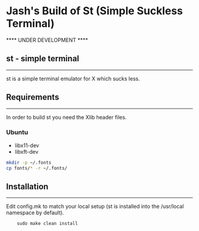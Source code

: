 # Jash's Build of St (Simple Suckless Terminal)

**** UNDER DEVELOPMENT ****

## st - simple terminal
--------------------
st is a simple terminal emulator for X which sucks less.


## Requirements
------------
In order to build st you need the Xlib header files.
### Ubuntu

  - libx11-dev
  - libxft-dev

```bash
mkdir -p ~/.fonts
cp fonts/* -r ~/.fonts/
```

## Installation
------------
Edit config.mk to match your local setup (st is installed into
the /usr/local namespace by default).

```
    sudo make clean install
```

